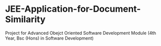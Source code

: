 # JEE-Application-for-Document-Similarity
Project for Advanced Obejct Oriented Software Development Module (4th Year, Bsc (Hons) in Software Development) 

